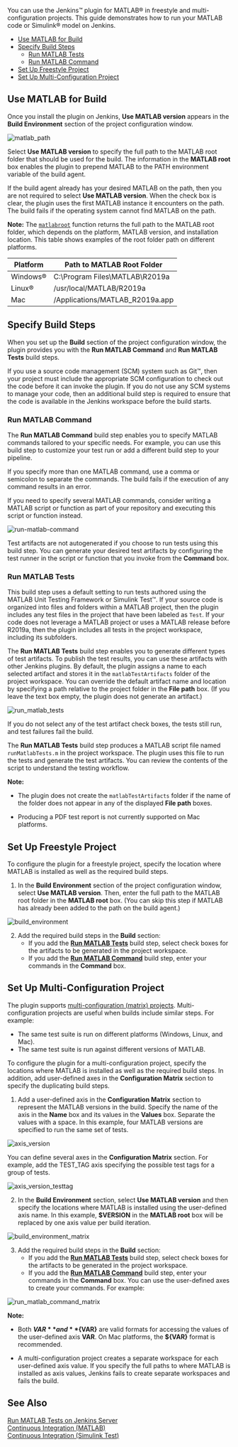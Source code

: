 You can use the Jenkins&trade; plugin for MATLAB&reg; in freestyle and multi-configuration projects. This guide demonstrates how to run your MATLAB code or Simulink&reg; model on Jenkins.

-  [Use MATLAB for Build](#use-matlab-for-build)
-  [Specify Build Steps](#specify-build-steps)
      - [Run MATLAB Tests](#run-matlab-tests)
      - [Run MATLAB Command](#run-matlab-command)
-  [Set Up Freestyle Project](#set-up-freestyle-project)
-  [Set Up Multi-Configuration Project](#set-up-multi-configuration-project)

## Use MATLAB for Build
Once you install the plugin on Jenkins, **Use MATLAB version** appears in the **Build Environment** section of the project configuration window.

![matlab_path](https://user-images.githubusercontent.com/48831250/76883191-1c528b00-6852-11ea-9242-7d143f8a5c46.png)

Select **Use MATLAB version** to specify the full path to the MATLAB root folder that should be used for the build. The information in the **MATLAB root** box enables the plugin to prepend MATLAB to the PATH environment variable of the build agent. 

If the build agent already has your desired MATLAB on the path, then you are not required to select **Use MATLAB version**. When the check box is clear, the plugin uses the first MATLAB instance it encounters on the path. The build fails if the operating system cannot find MATLAB on the path.

**Note:** The [`matlabroot`](https://www.mathworks.com/help/matlab/ref/matlabroot.html) function returns the full path to the MATLAB root folder, which depends on the platform, MATLAB version, and installation location. This table shows examples of the root folder path on different platforms. 

| Platform     | Path to MATLAB Root Folder      |
|--------------|---------------------------------|
| Windows&reg; | C:\Program Files\MATLAB\R2019a  |
| Linux&reg;   | /usr/local/MATLAB/R2019a        |
| Mac          | /Applications/MATLAB_R2019a.app |

## Specify Build Steps
When you set up the **Build** section of the project configuration window, the plugin provides you with the **Run MATLAB Command** and **Run MATLAB Tests** build steps.

If you use a source code management (SCM) system such as Git&trade;, then your project must include the appropriate SCM configuration to check out the code before it can invoke the plugin. If you do not use any SCM systems to manage your code, then an additional build step is required to ensure that the code is available in the Jenkins workspace before the build starts.

### Run MATLAB Command
The **Run MATLAB Command** build step enables you to specify MATLAB commands tailored to your specific needs. For example, you can use this build step to customize your test run or add a different build step to your pipeline.

If you specify more than one MATLAB command, use a comma or semicolon to separate the commands. The build fails if the execution of any command results in an error.

If you need to specify several MATLAB commands, consider writing a MATLAB script or function as part of your repository and executing this script or function instead. 

![run-matlab-command](https://user-images.githubusercontent.com/48831250/79279466-1d400200-7e7c-11ea-9ef5-0d006f100eea.png)

Test artifacts are not autogenerated if you choose to run tests using this build step. You can generate your desired test artifacts by configuring the test runner in the script or function that you invoke from the **Command** box.

### Run MATLAB Tests
This build step uses a default setting to run tests authored using the MATLAB Unit Testing Framework or Simulink Test&trade;. If your source code is organized into files and folders within a MATLAB project, then the plugin includes any test files in the project that have been labeled as `Test`. If your code does not leverage a MATLAB project or uses a MATLAB release before R2019a, then the plugin includes all tests in the project workspace, including its subfolders. 

The **Run MATLAB Tests** build step enables you to generate different types of test artifacts. To publish the test results, you can use these artifacts with other Jenkins plugins. By default, the plugin assigns a name to each selected artifact and stores it in the `matlabTestArtifacts` folder of the project workspace. You can override the default artifact name and location by specifying a path relative to the project folder in the **File path** box. (If you leave the text box empty, the plugin does not generate an artifact.)  
 
![run_matlab_tests](https://user-images.githubusercontent.com/48831250/83892479-b7098a00-a71c-11ea-80c9-dacc1374dfe0.png)

If you do not select any of the test artifact check boxes, the tests still run, and test failures fail the build.

The **Run MATLAB Tests** build step produces a MATLAB script file named `runMatlabTests.m` in the project workspace. The plugin uses this file to run the tests and generate the test artifacts. You can review the contents of the script to understand the testing workflow.
 
**Note:**
* The plugin does not create the `matlabTestArtifacts` folder if the name of the folder does not appear in any of the displayed **File path** boxes.

* Producing a PDF test report is not currently supported on Mac platforms.
 
## Set Up Freestyle Project
To configure the plugin for a freestyle project, specify the location where MATLAB is installed as well as the required build steps.

1) In the **Build Environment** section of the project configuration window, select **Use MATLAB version**. Then, enter the full path to the MATLAB root folder in the **MATLAB root** box. (You can skip this step if MATLAB has already been added to the path on the build agent.)

![build_environment](https://user-images.githubusercontent.com/48831250/76798534-23bc5a80-67a6-11ea-9a48-861cbbc7b0ba.png)
  
2) Add the required build steps in the **Build** section:
   *   If you add the [**Run MATLAB Tests**](#run-matlab-tests) build step, select check boxes for the artifacts to be generated in the project workspace.
   *   If you add the [**Run MATLAB Command**](#run-matlab-command) build step, enter your commands in the **Command** box. 

## Set Up Multi-Configuration Project
The plugin supports [multi-configuration (matrix) projects](https://wiki.jenkins.io/display/JENKINS/Building+a+matrix+project). Multi-configuration projects are useful when builds include similar steps. For example:
* The same test suite is run on different platforms (Windows, Linux, and Mac).
* The same test suite is run against different versions of MATLAB.

To configure the plugin for a multi-configuration project, specify the locations where MATLAB is installed as well as the required build steps. In addition, add user-defined axes in the **Configuration Matrix** section to specify the duplicating build steps. 

1) Add a user-defined axis in the **Configuration Matrix** section to represent the MATLAB versions in the build. Specify the name of the axis in the **Name** box and its values in the **Values** box. Separate the values with a space. In this example, four MATLAB versions are specified to run the same set of tests.

![axis_version](https://user-images.githubusercontent.com/48831250/76800706-9a5b5700-67aa-11ea-98f0-25f2b7f3658c.png)

You can define several axes in the **Configuration Matrix** section. For example, add the TEST_TAG axis specifying the possible test tags for a group of tests.

![axis_version_testtag](https://user-images.githubusercontent.com/48831250/76800736-aa733680-67aa-11ea-86a7-a984d5795e11.png)

2) In the **Build Environment** section, select **Use MATLAB version** and then specify the locations where MATLAB is installed using the user-defined axis name. In this example, **$VERSION** in the **MATLAB root** box will be replaced by one axis value per build iteration. 

![build_environment_matrix](https://user-images.githubusercontent.com/48831250/76800665-87488700-67aa-11ea-9dbd-3c3ab518afa7.png)

3) Add the required build steps in the **Build** section:
   *   If you add the [**Run MATLAB Tests**](#run-matlab-tests) build step, select check boxes for the artifacts to be generated in the project workspace.
   *   If you add the [**Run MATLAB Command**](#run-matlab-command) build step, enter your commands in the **Command** box. You can use the user-defined axes to create your commands. For example:

![run_matlab_command_matrix](https://user-images.githubusercontent.com/48831250/76883848-21fca080-6853-11ea-8ad3-89f85b997608.png)

**Note:**
* Both **$VAR** and **${VAR}** are valid formats for accessing the values of the user-defined axis **VAR**. On Mac platforms, the **${VAR}** format is recommended.

* A multi-configuration project creates a separate workspace for each user-defined axis value. If you specify the full paths to where MATLAB is installed as axis values, Jenkins fails to create separate workspaces and fails the build.

## See Also
[Run MATLAB Tests on Jenkins Server](examples/Run-MATLAB-Tests.md)<br/>
[Continuous Integration (MATLAB)](https://www.mathworks.com/help/matlab/continuous-integration.html)<br/>
[Continuous Integration (Simulink Test)](https://www.mathworks.com/help/sltest/continuous-integration.html)
